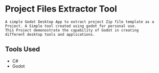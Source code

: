 # Project Files Extractor Tool

	A simple Godot Desktop App to extract project Zip file template as a Project. A Simple tool created using godot for personal use.
	This Project demonostrate the capability of Godot in creating different desktop tools and applications.
	
## Tools Used
- C# 
- Godot
